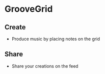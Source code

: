 # GrooveGrid

## Create

- Produce music by placing notes on the grid

## Share

- Share your creations on the feed